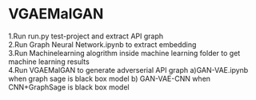 # VGAEMalGAN

1.Run run.py test-project and extract API graph <br/>
2.Run Graph Neural Network.ipynb to extract embedding <br />
3.Run Machinelearning alogrithm inside machine learning folder to get machine learning results <br />
4.Run VGAEMalGAN to generate adverserial API graph a)GAN-VAE.ipynb when graph sage is black box model b) GAN-VAE-CNN when CNN+GraphSage is black box model 
